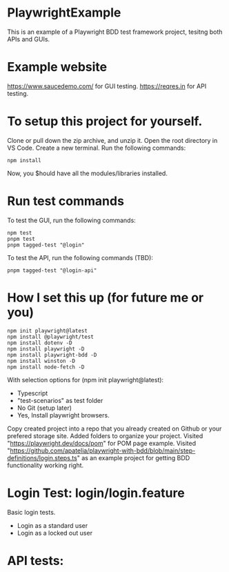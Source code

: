 # PlaywrightExample
This is an example of a Playwright BDD test framework project, tesitng both APIs and GUIs.

# Example website
https://www.saucedemo.com/ for GUI testing.
https://reqres.in for API testing.

# To setup this project for yourself.
Clone or pull down the zip archive, and unzip it.
Open the root directory in VS Code. Create a new terminal.
Run the following commands:
```
npm install
```
Now, you $hould have all the modules/libraries installed.

# Run test commands
To test the GUI, run the following commands:
```
npm test
pnpm test
pnpm tagged-test "@login"
```

To test the API, run the following commands (TBD):
```
pnpm tagged-test "@login-api"
```

# How I set this up (for future me or you)
```
npm init playwright@latest
npm install @playwright/test
npm install dotenv -D
npm install playwright -D
npm install playwright-bdd -D
npm install winston -D
npm install node-fetch -D 
```
With selection options for (npm init playwright@latest):
-   Typescript
-   "test-scenarios" as test folder
-   No Git (setup later)
-   Yes, Install playwright browsers.

Copy created project into a repo that you already created on Github or your prefered storage site.
Added folders to organize your project.
Visited "https://playwright.dev/docs/pom" for POM page example.
Visited "https://github.com/apatelia/playwright-with-bdd/blob/main/step-definitions/login.steps.ts" as an example project for getting BDD functionality working right.


# Login Test: login/login.feature
Basic login tests.
-   Login as a standard user
-   Login as a locked out user

# API tests: 
